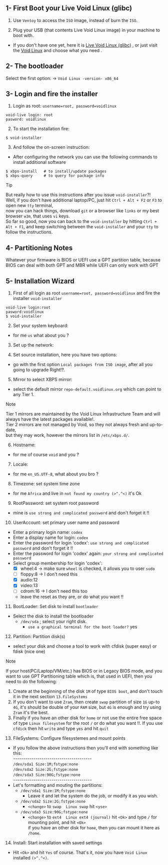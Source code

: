## 1- First Boot your Live Void Linux (glibc)

1. Use `Ventoy` to access the `ISO` image, instead of burn the `ISO`.

2. Plug your USB (that contents Live Void Linux image) in your machine to boot with.

- If you don't have one yet, here it is [Live Void Linux (glibc)]() ,
or just visit the [Void Linux]() and choose what you need .

## 2- The bootloader
Select the first option: -> `Void Linux -version- x86_64`

## 3- Login and fire the installer

1. Login as root: `username=root, password=voidlinux`
```
void-live login: root
pasword: voidlinux
```

2. To start the installation fire:
```
$ void-installer
```

3. And follow the on-screen instruction:
- After configuring the network you can use the following commands to install additional software
```
$ xbps-install   # to install/update packages
$ xbps-query     # to query for package info
```
>[!TIP]
> But really how to use this instructions after you issue `void-installer`?!  
> Well, if you don't have additional laptop/PC, just hit `Ctrl + Alt + F2` or `F3` to open new `tty` terminal,  
> now you can hack things, download `git` or a browser like `links` or my best browser `w3m`, that uses `vi` keys.  
> So far so good, now you can back to the `void-installer` by hitting `Ctrl + Alt + F1`,
> and keep switching between the `void-installer` and your `tty` to follow the instructions.

## 4- Partitioning Notes
Whatever your firmware is BIOS or UEFI use a GPT partition table,
because BIOS can deal with both GPT and MBR while UEFI can only work with GPT

## 5- Installation Wizard

1. First of all login as root `username=root, password=voidlinux` and fire the installer `void-installer`
```
void-live login:root
pasword:voidlinux
$ void-installer
```

2. Set your system keyboard:
- for me `us` what about you ?

3. Set up the network:

4. Set source installation, here you have two options:
- go with the first option `Local packages from ISO image`, after all you going to upgrade Right!?.

5. Mirror to select XBPS mirror:
- select the default mirror `repo-default.voidlinux.org` which can point to any Tier 1.
>[!NOTE]
> Tier 1 mirrors are maintained by the Void Linux Infrastructure Team and will always have the latest packages available!.  
> Tier 2 mirrors are not managed by Void, so they not always fresh and up-to-date,  
> but they may work, however the mirrors list in `/etc/xbps.d/`.

6. Hostname:
- for me of course `void` and you ?

7. Locale:
- for me `en_US.UTF-8`, what about you bro ?

8. Timezone: set system time zone
- for me `Africa` and live in `not found my country (>^.^<)` it's Ok

9. RootPassword: set system root password
- mine is `use strong and complicated password` and don't forget it !!

10. UserAccount: set primary user name and password
- Enter a primary login name: `codex`
- Enter a display name for login: `codex`
- Enter the password for login 'codex': `use strong and complicated password` and don't forget it !!
- Enter the password for login 'codex' again: `your strong and complicated password`
- Select group membership for login 'codex':
    *  [x] wheel:4 -> make sure `wheel` is checked, it allows you to user `sudo`
    *  [ ] floppy:8 -> I don't need this
    *  [x] audio:12
    *  [x] video:13
    *  [ ] cdrom:16 -> I don't need this too 
    * leave the reset as they are, or do what you want !!

11. BootLoader: Set disk to install `bootloader`
- Select the disk to install the bootloader
    * `/dev/sda` ; select your right disk.
        * `use a graphical terminal for the boot loader?` yes

12. Partition: Partition disk(s)
- select your disk and choose a tool to work with cfdisk (super easy) or fdisk (nice one)
>[!NOTE]
> If your host(PC/Laptop/VM/etc.) has BIOS or in Legacy BIOS mode, and
> you want to use GPT Partitioning table which is, that used in UEFI, then you need to do the following:
> 1. Create at the beginning of the disk `1M` of type `BIOS boot`,
> and don't touch it in the next section `13.FileSystems`
> 2. If you don't want to use `Zram`, then create `swap` partition  of size `1G` up-to `4G`,
> it's should be double of your `RAM` size, but `4G` is enough and try using `Zram` it's the best.
> 3. Finally if you have an other disk for `home` or not use the entire free space of type `Linux filesystem` for the root `/` 
> or do what you want !!.
> If you use `cfdick` then hit `write` and type `yes` and hit `quit`

13. FileSystems: Configure filesystemes and mount points
- If you follow the above instructions then you'll end with something like this:  
    \---------------------------------------  
    `/dev/sda1 Size:1M;fstype:none`  
    `/dev/sda2 Size:2G;fstype:none`  
    `/dev/sda3 Size:90G;fstype:none`   
    \---------------------------------------  
- Let's formatting and mouting the partitions: 
  * `/dev/sda1 Size:1M;fstype:none`
      + Leave it and let the system do the job, or modify it as you wish. 
  * `/dev/sda2 Size:2G;fstype:none`
      + `<change>` to `swap  Linux swap`  hit `<yse>`
  * `/dev/sda3 Size:90G;fstype:none`
      + `<change>` to `ext4  Linux ext4 (journal)` hit `<Ok>` and type `/` for mounting point, and hit `<Ok>`  
      if you have an other disk for `home`, then you can mount it here as `/home`. 

14. Install: Start installation with saved settings
- Hit `<Ok>` and hit `Yes` of course. That's it, now you have `Void Linux` installed `(>^.^<)`.
